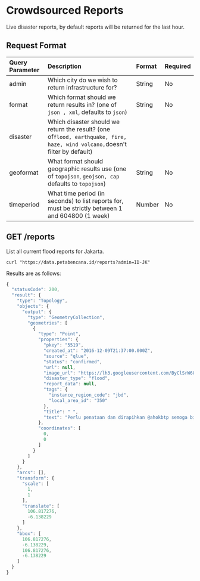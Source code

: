 # Crowdsourced Reports

Live disaster reports, by default reports will be returned for the last hour.

## Request Format

| Query Parameter | Description | Format | Required |
| :--- | :--- | :--- | :--- |
| admin | Which city do we wish to return infrastructure for? | String | No |
| format | Which format should we return results in? \(one of `json , xml`, defaults to `json`\) | String | No |
| disaster | Which disaster should we return the result? \(one of`flood, earthquake, fire, haze, wind volcano,`doesn't filter by default\) |  |  |
| geoformat | What format should geographic results use \(one of `topojson`, `geojson, cap` defaults to `topojson`\) | String | No |
| timeperiod | What time period \(in seconds\) to list reports for, must be strictly between 1 and 604800 \(1 week\) | Number | No |

## GET /reports

List all current flood reports for Jakarta.

```text
curl "https://data.petabencana.id/reports?admin=ID-JK"
```

Results are as follows:

```javascript
{
  "statusCode": 200,
  "result": {
    "type": "Topology",
    "objects": {
      "output": {
        "type": "GeometryCollection",
        "geometries": [
          {
            "type": "Point",
            "properties": {
              "pkey": "5519",
              "created_at": "2016-12-09T21:37:00.000Z",
              "source": "qlue",
              "status": "confirmed",
              "url": null,
              "image_url": "https://lh3.googleusercontent.com/ByClSrW6QhFkBxUhZo0rFt6eiVdvnEHisSzsgjaC9KxdGAQ6CYksTZRA1rcNP9cBGZiv6s4Vp5D8NzkAjPyrBs6c6R4h=s480-c",
              "disaster_type": "flood",
              "report_data": null,
              "tags": {
                "instance_region_code": "jbd",
                "local_area_id": "350"
              },
              "title": " ",
              "text": "Perlu penataan dan dirapihkan @ahokbtp semoga bisa lbh baik, bersih dan teratur"
            },
            "coordinates": [
              0,
              0
            ]
          }
        ]
      }
    },
    "arcs": [],
    "transform": {
      "scale": [
        1,
        1
      ],
      "translate": [
        106.817276,
        -6.138229
      ]
    },
    "bbox": [
      106.817276,
      -6.138229,
      106.817276,
      -6.138229
    ]
  }
}
```

